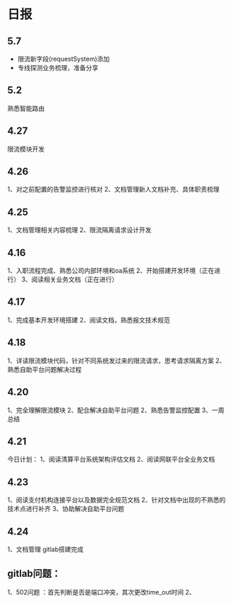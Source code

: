 # 日报
## 5.7
- 限流新字段(requestSystem)添加
- 专线探测业务梳理，准备分享

## 5.2
熟悉智能路由


## 4.27
限流模块开发

## 4.26
1、对之前配置的告警监控进行核对
2、文档管理新人文档补充、具体职责梳理

## 4.25

1、文档管理相关内容梳理
2、限流隔离请求设计开发

## 4.16

1、入职流程完成、熟悉公司内部环境和oa系统
2、开始搭建开发环境（正在进行）
3、阅读相关业务文档（正在进行）

## 4.17

1、完成基本开发环境搭建
2、阅读文档，熟悉报文技术规范

## 4.18

1、详读限流模块代码，针对不同系统发过来的限流请求，思考请求隔离方案
2、熟悉自助平台问题解决过程

## 4.20

1、完全理解限流模块
2、配合解决自助平台问题
2、熟悉告警监控配置
3、一周总结

## 4.21

今日计划：
1、阅读清算平台系统架构评估文档
2、阅读网联平台全业务文档

## 4.23

1、阅读支付机构连接平台以及数据完全规范文档
2、针对文档中出现的不熟悉的技术点进行补齐
3、协助解决自助平台问题

## 4.24

1、文档管理 gitlab搭建完成


## gitlab问题：
1、502问题 ：首先判断是否是端口冲突，其次更改time_out时间
2、
